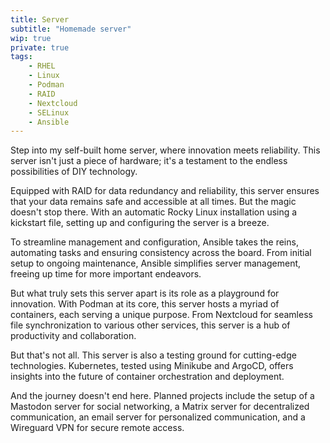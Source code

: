 ```yaml
---
title: Server
subtitle: "Homemade server"
wip: true
private: true
tags:
    - RHEL
    - Linux
    - Podman
    - RAID
    - Nextcloud
    - SELinux
    - Ansible
---
```


Step into my self-built home server, where innovation meets reliability. This server isn't just a piece of hardware; it's a testament to the endless possibilities of DIY technology.

Equipped with RAID for data redundancy and reliability, this server ensures that your data remains safe and accessible at all times. But the magic doesn't stop there. With an automatic Rocky Linux installation using a kickstart file, setting up and configuring the server is a breeze.

To streamline management and configuration, Ansible takes the reins, automating tasks and ensuring consistency across the board. From initial setup to ongoing maintenance, Ansible simplifies server management, freeing up time for more important endeavors.

But what truly sets this server apart is its role as a playground for innovation. With Podman at its core, this server hosts a myriad of containers, each serving a unique purpose. From Nextcloud for seamless file synchronization to various other services, this server is a hub of productivity and collaboration.

But that's not all. This server is also a testing ground for cutting-edge technologies. Kubernetes, tested using Minikube and ArgoCD, offers insights into the future of container orchestration and deployment.

And the journey doesn't end here. Planned projects include the setup of a Mastodon server for social networking, a Matrix server for decentralized communication, an email server for personalized communication, and a Wireguard VPN for secure remote access.